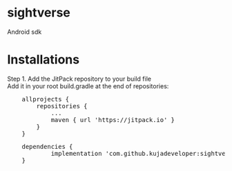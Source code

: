 # sightverse

Android sdk

# Installations
    
Step 1. Add the JitPack repository to your build file <br />
Add it in your root build.gradle at the end of repositories:<br />

<pre>
	allprojects {
		repositories {
			...
			maven { url 'https://jitpack.io' }
		}
	}
</pre>


<pre>
	dependencies {
	        implementation 'com.github.kujadeveloper:sightverse_android_sdk:Tag'
	}
</pre>
